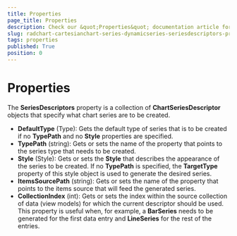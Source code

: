 ```yaml
---
title: Properties
page_title: Properties
description: Check our &quot;Properties&quot; documentation article for RadChart for UWP control.
slug: radchart-cartesianchart-series-dynamicseries-seriesdescriptors-properties
tags: properties
published: True
position: 0
---
```


# Properties

The **SeriesDescriptors** property is a collection of **ChartSeriesDescriptor** objects that specify what chart series are to be created.

* **DefaultType** (Type): Gets the default type of series that is to be created if no **TypePath** and no **Style** properties are specified.
* **TypePath** (string): Gets or sets the name of the property that points to the series type that needs to be created.
* **Style** (Style): Gets or sets the **Style** that describes the appearance of the series to be created. If no **TypePath** is specified, the **TargetType** property of this style object is used to generate the desired series.
* **ItemsSourcePath** (string): Gets or sets the name of the property that points to the items source that will feed the generated series.
* **CollectionIndex** (int): Gets or sets the index within the source collection of data (view models) for which the current descriptor should be used. This property is useful when, for example, a **BarSeries** needs to be generated for the first data entry and **LineSeries** for the rest of the entries.

